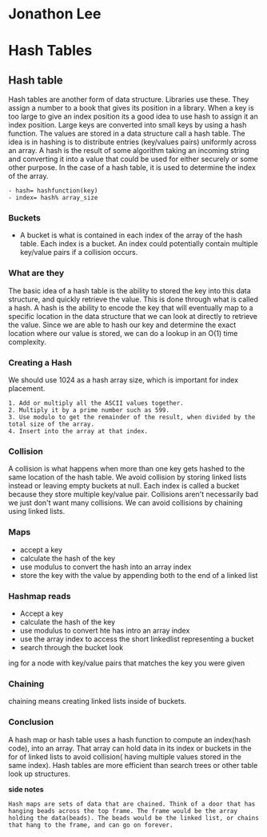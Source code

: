 # Jonathon Lee
# Hash Tables


## Hash table
 Hash tables are another form of data structure. Libraries use these. They assign a number to a book that gives its position in a library. When a key is too large to give an index position its a good idea to use hash to assign it an index position. Large keys are converted into small keys by using a hash function. The values are stored in a data structure call a hash table. The idea is in hashing is to distribute entries (key/values pairs) uniformly across an array. A hash is the result of some algorithm taking an incoming string and converting it into a value that could be used for either securely or some other purpose. In the case of a hash table, it is used to determine the index of the array.

 ```
- hash= hashfunction(key)
- index= hash% array_size
 ```

### Buckets 
- A bucket is what is contained in each index of the array of the hash table. Each index is a bucket. An index could potentially contain multiple key/value pairs if a collision occurs.

### What are they
The basic idea of a hash table is the ability to stored the key into this data structure, and quickly retrieve the value. This is done through what is called a hash. A hash is the ability to encode the key that will eventually map to a specific location in the data structure that we can look at directly to retrieve the value. Since we are able to hash our key and determine the exact location where our value is stored, we can do a lookup in an O(1) time complexity. 

### Creating a Hash
We should use 1024 as a hash array size, which is important for index placement.
```
1. Add or multiply all the ASCII values together.
2. Multiply it by a prime number such as 599.
3. Use modulo to get the remainder of the result, when divided by the total size of the array.
4. Insert into the array at that index.
```
### Collision
A collision is what happens when more than one key gets hashed to the same location of the hash table.
We avoid collision by storing linked lists instead or leaving empty buckets at null. Each index is called a bucket because they store multiple key/value pair.
Collisions aren't necessarily bad we just don't want many collisions. We can avoid collisions by chaining using linked lists.

### Maps
- accept a key 
- calculate the hash of the key 
- use modulus to convert the hash into an array index
- store the key with the value by appending both to the end of a linked list

### Hashmap reads
- Accept a key
- calculate the hash of the key
- use modulus to convert hte has intro an array index
- use the array index to access the short linkedlist representing a bucket
- search through the bucket look

ing for a node with key/value pairs that matches the key you were given

### Chaining
chaining  means creating linked lists inside of buckets.

### Conclusion 
A hash map or hash table uses a hash function to compute an index(hash code), into an array. That array can hold data in its index or buckets in the for of linked lists to avoid collision( having multiple values stored in the same index). Hash tables are more efficient than search trees or other table look up structures.

**side notes**
```
Hash maps are sets of data that are chained. Think of a door that has hanging beads across the top frame. The frame would be the array holding the data(beads). The beads would be the linked list, or chains that hang to the frame, and can go on forever.
```